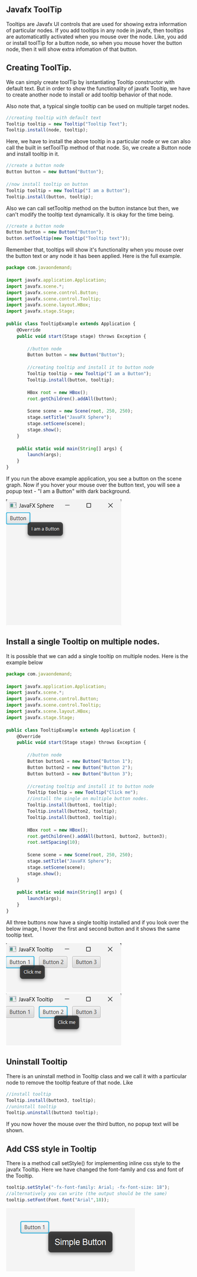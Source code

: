 ## Javafx ToolTip

Tooltips are Javafx UI controls that are used for showing extra information of particular nodes. If you add tooltips in any node in javafx, then tooltips are automaticatlly activated when you mouse over the node. Like, you add or install toolTip for a button node, so when you mouse hover the button node, then it will show extra infomation of that button.

## Creating ToolTip.

We can simply create toolTip by isntantiating Tooltip constructor with default text. But in order to show the functionality of javafx Tooltip, we have to create another node to install or add tooltip behavior of that node. 

Also note that, a typical single tooltip can be used on multiple target nodes.


```js
//creating tooltip with default text
Tooltip tooltip = new Tooltip("Tooltip Text");
Tooltip.install(node, tooltip);
```
Here, we have to install the above tooltip in a particular node or we can also call the built in setToolTip method of that node. So, we create a Button node and install tooltip in it.

```js
//create a button node
Button button = new Button("Button");

//now install tooltip on button
Tooltip tooltip = new Tooltip("I am a Button");
Tooltip.install(button, tooltip);
```
Also we can call setTooltip method on the button instance but then, we can't modify the tooltip text dynamically. It is okay for the time being.

```js
//create a button node
Button button = new Button("Button");
button.setTooltip(new Tooltip("Tooltip text"));
```

Remember that, tooltips will show it's functionality when you mouse over the button text or any node it has been applied. Here is the full example.

```js
package com.javaondemand;

import javafx.application.Application;
import javafx.scene.*;
import javafx.scene.control.Button;
import javafx.scene.control.Tooltip;
import javafx.scene.layout.HBox;
import javafx.stage.Stage;

public class TooltipExample extends Application {
    @Override
    public void start(Stage stage) throws Exception {

        //button node
        Button button = new Button("Button");

        //creating tooltip and install it to button node
        Tooltip tooltip = new Tooltip("I am a Button");
        Tooltip.install(button, tooltip);

        HBox root = new HBox();
        root.getChildren().addAll(button);

        Scene scene = new Scene(root, 250, 250);
        stage.setTitle("JavaFX Sphere");
        stage.setScene(scene);
        stage.show();
    }

    public static void main(String[] args) {
        launch(args);
    }
}
```

If you run the above example application, you see a button on the scene graph. Now if you hover your mouse over the button text, you will see a popup text - "I am a Button" with dark background.

![Alt text](img-1.jpg) 

## Install a single Tooltip on multiple nodes.

It is possible that we can add a single tooltip on multiple nodes. Here is the example below

```js
package com.javaondemand;

import javafx.application.Application;
import javafx.scene.*;
import javafx.scene.control.Button;
import javafx.scene.control.Tooltip;
import javafx.scene.layout.HBox;
import javafx.stage.Stage;

public class TooltipExample extends Application {
    @Override
    public void start(Stage stage) throws Exception {

        //button node
        Button button1 = new Button("Button 1");
        Button button2 = new Button("Button 2");
        Button button3 = new Button("Button 3");
        
        //creating tooltip and install it to button node
        Tooltip tooltip = new Tooltip("Click me");
        //install the single on multiple button nodes.
        Tooltip.install(button1, tooltip);
        Tooltip.install(button2, tooltip);
        Tooltip.install(button3, tooltip);

        HBox root = new HBox();
        root.getChildren().addAll(button1, button2, button3);
        root.setSpacing(10);

        Scene scene = new Scene(root, 250, 250);
        stage.setTitle("JavaFX Sphere");
        stage.setScene(scene);
        stage.show();
    }

    public static void main(String[] args) {
        launch(args);
    }
}

```

All three buttons now have a single tooltip installed and if you look over the below image, I hover the first and second button and it shows the same tooltip text.

![Alt text](img-2.jpg) ![Alt text](img-3.jpg)


## Uninstall Tooltip

There is an uninstall method in Tooltip class and we call it with a particular node to remove the tooltip feature of that node. Like

```js
//install tooltip
Tooltip.install(button3, tooltip);
//uninstall tooltip
Tooltip.uninstall(button3 tooltip);
```
If you now hover the mouse over the third button, no popup text will be shown.


## Add CSS style in Tooltip

There is a method call setStyle() for implementing inline css style to the javafx Tooltip. Here we have changed the font-family and css and font of the Tooltip.

```js
tooltip.setStyle("-fx-font-family: Arial; -fx-font-size: 18");
//alternatively you can write (the output should be the same)
tooltip.setFont(Font.font("Arial",18));
```
![Alt text](img-4.jpg)

